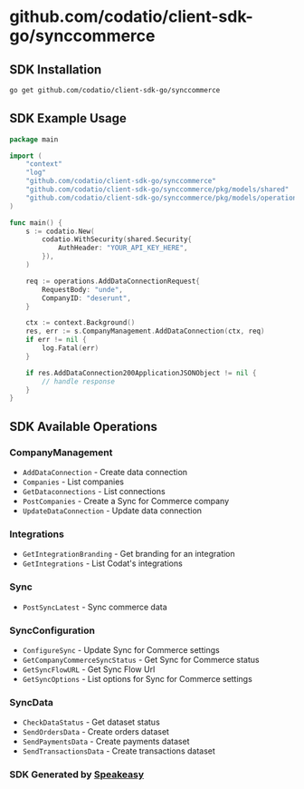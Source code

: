 # github.com/codatio/client-sdk-go/synccommerce

<!-- Start SDK Installation -->
## SDK Installation

```bash
go get github.com/codatio/client-sdk-go/synccommerce
```
<!-- End SDK Installation -->

## SDK Example Usage
<!-- Start SDK Example Usage -->
```go
package main

import (
    "context"
    "log"
    "github.com/codatio/client-sdk-go/synccommerce"
    "github.com/codatio/client-sdk-go/synccommerce/pkg/models/shared"
    "github.com/codatio/client-sdk-go/synccommerce/pkg/models/operations"
)

func main() {
    s := codatio.New(
        codatio.WithSecurity(shared.Security{
            AuthHeader: "YOUR_API_KEY_HERE",
        }),
    )

    req := operations.AddDataConnectionRequest{
        RequestBody: "unde",
        CompanyID: "deserunt",
    }

    ctx := context.Background()
    res, err := s.CompanyManagement.AddDataConnection(ctx, req)
    if err != nil {
        log.Fatal(err)
    }

    if res.AddDataConnection200ApplicationJSONObject != nil {
        // handle response
    }
}
```
<!-- End SDK Example Usage -->

<!-- Start SDK Available Operations -->
## SDK Available Operations


### CompanyManagement

* `AddDataConnection` - Create data connection
* `Companies` - List companies
* `GetDataconnections` - List connections
* `PostCompanies` - Create a Sync for Commerce company
* `UpdateDataConnection` - Update data connection

### Integrations

* `GetIntegrationBranding` - Get branding for an integration
* `GetIntegrations` - List Codat's integrations

### Sync

* `PostSyncLatest` - Sync commerce data

### SyncConfiguration

* `ConfigureSync` - Update Sync for Commerce settings
* `GetCompanyCommerceSyncStatus` - Get Sync for Commerce status
* `GetSyncFlowURL` - Get Sync Flow Url
* `GetSyncOptions` - List options for Sync for Commerce settings

### SyncData

* `CheckDataStatus` - Get dataset status
* `SendOrdersData` - Create orders dataset
* `SendPaymentsData` - Create payments dataset
* `SendTransactionsData` - Create transactions dataset
<!-- End SDK Available Operations -->

### SDK Generated by [Speakeasy](https://docs.speakeasyapi.dev/docs/using-speakeasy/client-sdks)

